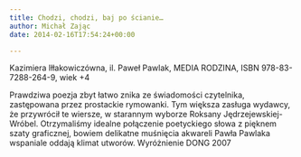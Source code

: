 ```yaml
---
title: Chodzi, chodzi, baj po ścianie…
author: Michał Zając
date: 2014-02-16T17:54:24+00:00

---
```

Kazimiera Iłłakowiczówna, il. Paweł Pawlak, MEDIA RODZINA, ISBN 978-83-7288-264-9, wiek +4
  
Prawdziwa poezja zbyt łatwo znika ze świadomości czytelnika, zastępowana przez prostackie rymowanki. Tym większa zasługa wydawcy, że przywrócił te wiersze, w starannym wyborze Roksany Jędrzejewskiej-Wróbel. Otrzymaliśmy idealne połączenie poetyckiego słowa z pięknem szaty graficznej, bowiem delikatne muśnięcia akwareli Pawła Pawlaka wspaniale oddają klimat utworów. Wyróżnienie DONG 2007
